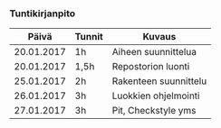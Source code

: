 ### Tuntikirjanpito
Päivä | Tunnit | Kuvaus
--------------- | ----- | ------
20.01.2017 | 1h | Aiheen suunnittelua
20.01.2017 | 1,5h| Repostorion luonti
25.01.2017 | 2h | Rakenteen suunnittelu
26.01.2017 | 3h | Luokkien ohjelmointi
27.01.2017 | 3h | Pit, Checkstyle yms
